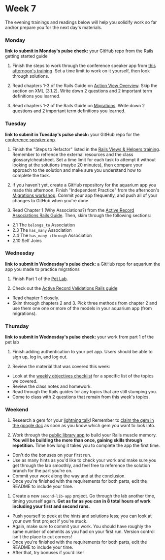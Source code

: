 # Week 7

The evening trainings and readings below will help you solidify work so far and/or prepare you for the next day's materials.



### Monday

**link to submit in Monday's pulse check:** your GitHub repo from the Rails getting started guide

1. Finish the steps to work through the conference speaker app from [this afternoon's training](https://github.com/sf-wdi-34/active-record).  Set a time limit to work on it yourself, then look through solutions. 

1. Read chapters 1-3 of the Rails Guide on [Action View Overview](http://guides.rubyonrails.org/action_view_overview.html#templates-partials-and-layouts). Skip the section on XML (3.1.2). Write down 2 questions and 2 important term definitions you learned. 

1. Read chapters 1-2 of the Rails Guide on [Migrations](http://guides.rubyonrails.org/active_record_migrations.html). Write down 2 questions and 2 important term definitions you learned. 



### Tuesday

**link to submit in Tuesday's pulse check:** your GitHub repo for the [conference speaker app](https://github.com/sf-wdi-34/active-record).

1. Finish the "Steps to Refactor" listed in the [Rails Views & Helpers training](https://github.com/sf-wdi-34/rails_views_helpers_training). Remember to refrence the external resources and the class glossary/cheatsheet. Set a time limit for each task to attempt it without looking at the solutions (maybe 20 minutes), then compare your approach to the solution and make sure you understand how to complete the task. 

1. If you haven't yet, create a GitHub repository for the aquarium app you made this afternoon. Finish "Independent Practice" from the afternoon's [Migrations workshop](https://github.com/sf-wdi-34/migrations). Commit your app frequently, and push all of your changes to GitHub when you're done. 

1. Read Chapter 1 (Why Associations?) from the [Active Record Associations Rails Guide](http://guides.rubyonrails.org/association_basics.html).  Then, skim through the following sections:
  - 2.1 The `belongs_to` Association
  - 2.3 The `has_many` Association
  - 2.4 The `has_many :through` Association
  - 2.10 Self Joins
  


### Wednesday

**link to submit in Wednesday's pulse check:** a GitHub repo for aquarium the app you made to practice migrations

1. Finish Part 1 of the [Pet Lab](https://github.com/sf-wdi-34/rails-pet-lab).

1. Check out the [Active Record Validations Rails guide](http://guides.rubyonrails.org/active_record_validations.html):

  * Read chapter 1 closely.
  * Skim through chapters 2 and 3. Pick three methods from chapter 2 and use them one one or more of the models in your aquarium app (from migrations).


### Thursday

**link to submit in Wednesday's pulse check:** your work from part 1 of the pet lab

1. Finish adding authentication to your pet app. Users should be able to sign up, log in, and log out.

1. Review the material that was covered this week:
  * Look at the [weekly objectives checklist](https://gist.github.com/bgveenstra/9a1b733cf308260363bf45e1aff7da7f) for a specific list of the topics we covered.
  * Review the class notes and homework.
  * Read through the Rails guides for any topics that are still stumping you.
  * Come to class with 2 questions that remain from this week's topics.


### Weekend

1. Research a gem for your [lightning talk](https://github.com/sf-wdi-34/ruby-lightning-talks)!  Remember to [claim the gem in the google doc](https://docs.google.com/spreadsheets/d/1L-gFsFvXYKqLjJe28th0F98fgQJ3rZ3XwlXTlr7jquc/edit) as soon as you know which gem you want to look into.

1. Work through the [public library app](https://github.com/sf-wdi-34/public_library_app) to build your Rails muscle memory.  **You will be building the more than once, gaining skills through repetition.**  Time how long it takes you to complete the app the first time.  
 
  * Don't do the bonuses on your first run. 
  * Use as many hints as you'd like to check your work and make sure you get through the lab smoothly, and feel free to reference the solution branch for the part you're on. 
  * Commit your work along the way and at the conclusion. 
  * Once you're finished with the requirements for both parts, edit the README to include your time.
 
1. Create a new `second-lib-app` project. Go through the lab another time, timing yourself again.  **Get as far as you can in 8 total hours of work including your first and second runs.** 

  * Push yourself to peek at the hints and solutions less; you can look at your own first project if you're stuck.  
  * Again, make sure to commit your work.  You should have roughly the same number of commits as you had on your first run. Version control isn't the place to cut corners!  
  * Once you're finished with the requirements for both parts, edit the README to include your time. 
  * After that, try bonuses if you'd like!

  
